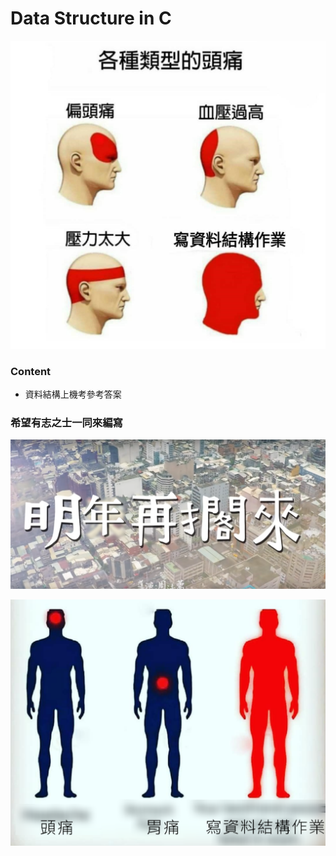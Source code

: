 # Data Structure in C
![寫資料結構作業](https://raw.githubusercontent.com/Hadname/data_structure_in_C/master/%E5%81%8F%E9%A0%AD%E7%97%9B%E3%80%81%E8%A1%80%E5%A3%93%E9%81%8E%E9%AB%98.jpg)

### Content
+ 資料結構上機考參考答案

### 希望有志之士一同來編寫

![明年再擱來](https://raw.githubusercontent.com/Hadname/data_structure_in_C/master/%E6%98%8E%E5%B9%B4%E5%86%8D%E6%93%B1%E4%BE%86.png)

![寫資料結構作業(2)](https://github.com/Hadname/data_structure_in_C/blob/master/%E9%A0%AD%E7%97%9B%E3%80%81%E8%83%83%E7%97%9B.png)
